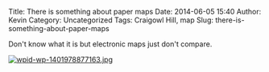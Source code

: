 Title: There is something about paper maps
Date: 2014-06-05 15:40
Author: Kevin
Category: Uncategorized
Tags: Craigowl Hill, map
Slug: there-is-something-about-paper-maps

Don't know what it is but electronic maps just don't compare.

[![wpid-wp-1401978877163.jpg](/images/2014/06/wpid-wp-1401978877163-e1401979271132-300x225.jpg)](/images/2014/06/wpid-wp-1401978877163-e1401979271132.jpg)
